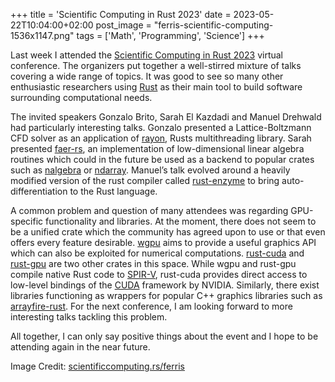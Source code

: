 +++
title = 'Scientific Computing in Rust 2023'
date = 2023-05-22T10:04:00+02:00
post_image = "ferris-scientific-computing-1536x1147.png"
tags = ['Math', 'Programming', 'Science']
+++

Last week I attended the [Scientific Computing in Rust 2023](https://scientificcomputing.rs/) virtual conference. The organizers put together a well-stirred mixture of talks covering a wide range of topics. It was good to see so many other enthusiastic researchers using [Rust](https://www.rust-lang.org/) as their main tool to build software surrounding computational needs.

The invited speakers Gonzalo Brito, Sarah El Kazdadi and Manuel Drehwald had particularly interesting talks. Gonzalo presented a Lattice-Boltzmann CFD solver as an application of [rayon](https://github.com/rayon-rs/rayon), Rusts multithreading library. Sarah presented [faer-rs](https://github.com/sarah-ek/faer-rs), an implementation of low-dimensional linear algebra routines which could in the future be used as a backend to popular crates such as [nalgebra](https://github.com/dimforge/nalgebra) or [ndarray](https://github.com/rust-ndarray/ndarray). Manuel’s talk evolved around a heavily modified version of the rust compiler called [rust-enzyme](https://github.com/EnzymeAD/rust) to bring auto-differentiation to the Rust language.

A common problem and question of many attendees was regarding GPU-specific functionality and libraries. At the moment, there does not seem to be a unified crate which the community has agreed upon to use or that even offers every feature desirable. [wgpu](https://github.com/gfx-rs/wgpu) aims to provide a useful graphics API which can also be exploited for numerical computations. [rust-cuda](https://github.com/Rust-GPU/Rust-CUDA) and [rust-gpu](https://github.com/EmbarkStudios/rust-gpu) are two other crates in this space. While wgpu and rust-gpu compile native Rust code to [SPIR-V](https://en.wikipedia.org/wiki/Standard_Portable_Intermediate_Representation), rust-cuda provides direct access to low-level bindings of the [CUDA](https://developer.nvidia.com/cuda-toolkit) framework by NVIDIA. Similarly, there exist libraries functioning as wrappers for popular C++ graphics libraries such as [arrayfire-rust](https://github.com/arrayfire/arrayfire-rust). For the next conference, I am looking forward to more interesting talks tackling this problem.

All together, I can only say positive things about the event and I hope to be attending again in the near future.

Image Credit: [scientificcomputing.rs/ferris](scientificcomputing.rs/ferris)
